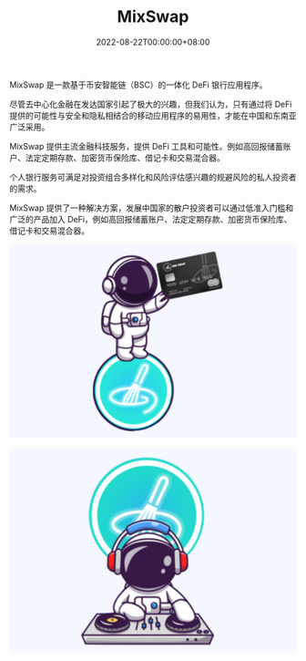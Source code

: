 ﻿---
title: "MixSwap"
description: "为您的浏览器带来收益挖掘的 DeFi 应用程序。挖掘加密货币现在比以往任何时候都更容易，在保证交易安全的同时赚取高百分比。"
date: 2022-08-22T00:00:00+08:00
lastmod: 2022-08-22T00:00:00+08:00
draft: false
authors: ["seven"]
featuredImage: "mixswap.png"
tags: ["DeFi","MixSwap"]
categories: ["nfts"]
nfts: ["DeFi"]
blockchain: "BSC"
website: "https://mixswap.finance/"
twitter: "https://twitter.com/MixSwapFinance"
discord: ""
telegram: "https://t.me/mixswapofficial"
github: ""
youtube: ""
twitch: ""
facebook: "https://www.facebook.com/Mixswapfinance"
instagram: ""
reddit: ""
medium: "https://mixswap.medium.com/"
steam: ""
gitbook: ""
googleplay: ""
appstore: ""
status: "Live"
weight: 
lightgallery: true
toc: true
pinned: false
recommend: false
recommend1: false
---
MixSwap 是一款基于币安智能链（BSC）的一体化 DeFi 银行应用程序。

尽管去中心化金融在发达国家引起了极大的兴趣，但我们认为，只有通过将 DeFi 提供的可能性与安全和隐私相结合的移动应用程序的易用性，才能在中国和东南亚广泛采用。

MixSwap 提供主流金融科技服务，提供 DeFi 工具和可能性。例如高回报储蓄账户、法定定期存款、加密货币保险库、借记卡和交易混合器。

个人银行服务可满足对投资组合多样化和风险评估感兴趣的规避风险的私人投资者的需求。

MixSwap 提供了一种解决方案，发展中国家的散户投资者可以通过低准入门槛和广泛的产品加入 DeFi，例如高回报储蓄账户、法定定期存款、加密货币保险库、借记卡和交易混合器。

![1](1661132981844.jpg)

![2](1661133033786.jpg)